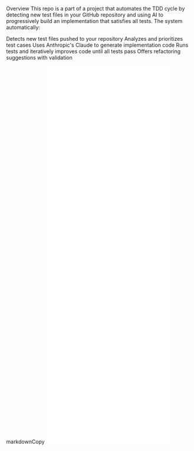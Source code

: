 Overview
This repo is a part of a project that automates the TDD cycle by detecting new test files in your GitHub repository and using AI to progressively build an implementation that satisfies all tests. The system automatically:

Detects new test files pushed to your repository
Analyzes and prioritizes test cases
Uses Anthropic's Claude to generate implementation code
Runs tests and iteratively improves code until all tests pass
Offers refactoring suggestions with validation

markdownCopy![TDD Automation Workflow](mermaid-diagram-2025-04-01-175528.svg)

